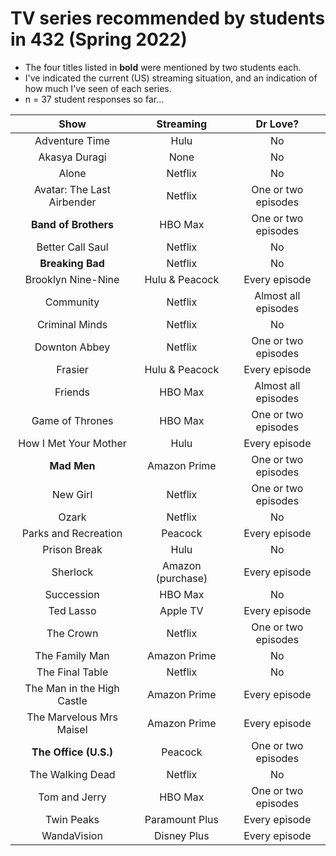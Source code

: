 # TV series recommended by students in 432 (Spring 2022)

- The four titles listed in **bold** were mentioned by two students each.
- I've indicated the current (US) streaming situation, and an indication of how much I've seen of each series.
- n = 37 student responses so far...

Show | Streaming | Dr Love? 
:----------: | :--------: | :-----:
Adventure Time | Hulu | No
Akasya Duragi | None | No
Alone | Netflix | No
Avatar: The Last Airbender | Netflix | One or two episodes
**Band of Brothers** | HBO Max | One or two episodes
Better Call Saul | Netflix | No
**Breaking Bad** | Netflix | No
Brooklyn Nine-Nine | Hulu & Peacock | Every episode
Community | Netflix | Almost all episodes
Criminal Minds | Netflix | No
Downton Abbey | Netflix | One or two episodes
Frasier | Hulu & Peacock | Every episode
Friends | HBO Max | Almost all episodes
Game of Thrones | HBO Max | One or two episodes
How I Met Your Mother | Hulu | Every episode
**Mad Men** | Amazon Prime | One or two episodes
New Girl | Netflix | One or two episodes
Ozark | Netflix | No
Parks and Recreation | Peacock | Every episode
Prison Break | Hulu | No
Sherlock | Amazon (purchase) | Every episode
Succession | HBO Max | No
Ted Lasso | Apple TV | Every episode
The Crown | Netflix | One or two episodes
The Family Man | Amazon Prime | No
The Final Table | Netflix | No
The Man in the High Castle | Amazon Prime | Every episode
The Marvelous Mrs Maisel | Amazon Prime | Every episode
**The Office (U.S.)** | Peacock | One or two episodes
The Walking Dead | Netflix | No
Tom and Jerry | HBO Max | One or two episodes
Twin Peaks | Paramount Plus | Every episode
WandaVision | Disney Plus | Every episode

